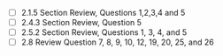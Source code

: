 - [ ] 2.1.5 Section Review, Questions 1,2,3,4 and 5
- [ ] 2.4.3 Section Review, Question 5
- [ ] 2.5.2 Section Review, Questions 1, 3, 4, and 5
- [ ] 2.8 Review Question 7, 8, 9, 10, 12, 19, 20, 25, and 26
